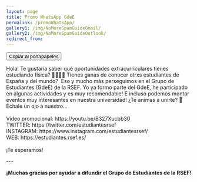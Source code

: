 ```yaml
---
layout: page
title: Promo WhatsApp GdeE
permalink: /promoWhatsApp/
gallery1: /img/NoMoreSpamGuideGmail/
gallery2: /img/NoMoreSpamGuideOutlook/
redirect_from:
---
```


<script>
function copyElementText(id) {
    var text = document.getElementById(id).innerText;
    var elem = document.createElement("textarea");
    document.body.appendChild(elem);
    elem.value = text;
    elem.select();
    document.execCommand("copy");
    document.body.removeChild(elem);
}
</script>

<button onclick="copyElementText('promo'); clickCounter()" class="btn-large waves-effect waves-light">Copiar al portapapeles</button>

<p class="right-side-header" title="Copy Text" id="promo" onclick="copyElementText(this.id)">
Hola! Te gustaría saber qué oportunidades extracurriculares tienes estudiando física? 👩‍💼👨‍💼 Tienes ganas de conocer otrxs estudiantes de España y del mundo?  Eso y mucho más perseguimos en el Grupo de Estudiantes (GdeE) de la RSEF. Yo ya formo parte del GdeE, he participado en algunas actividades y es muy recomendable! E incluso podemos montar eventos muy interesantes en nuestra universidad! ¿Te animas a unirte? 🚀 Échale un ojo a nuestro... <br><br>Vídeo promocional: https://youtu.be/B327Xucbb30 <br>TWITTER: https://twitter.com/estudiantesrsef <br>INSTAGRAM: https://www.instagram.com/estudiantesrsef/ <br>WEB: https://estudiantes.rsef.es/<br><br>¡Te esperamos!
</p>
---
<p><strong>¡Muchas gracias por ayudar a difundir el Grupo de Estudiantes de la RSEF!</strong></p>
<script>
